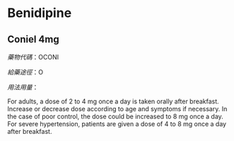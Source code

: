 # Benidipine

## Coniel 4mg

*藥物代碼*：OCONI

*給藥途徑*：O

*用法用量*：

For adults, a dose of 2 to 4 mg once a day is taken orally after breakfast. Increase or decrease dose according to age and symptoms if necessary. In the case of poor control, the dose could be increased to 8 mg once a day. For severe hypertension, patients are given a dose of 4 to 8 mg once a day after breakfast.

